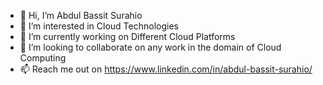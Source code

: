 - 👋 Hi, I’m Abdul Bassit Surahio
- 👀 I’m interested in Cloud Technologies
- 🌱 I’m currently working on Different Cloud Platforms
- 💞️ I’m looking to collaborate on any work in the domain of Cloud Computing
- 📫 Reach me out on https://www.linkedin.com/in/abdul-bassit-surahio/

<!---
Surahio29/Surahio29 is a ✨ special ✨ repository because its `README.md` (this file) appears on your GitHub profile.
You can click the Preview link to take a look at your changes.
--->
